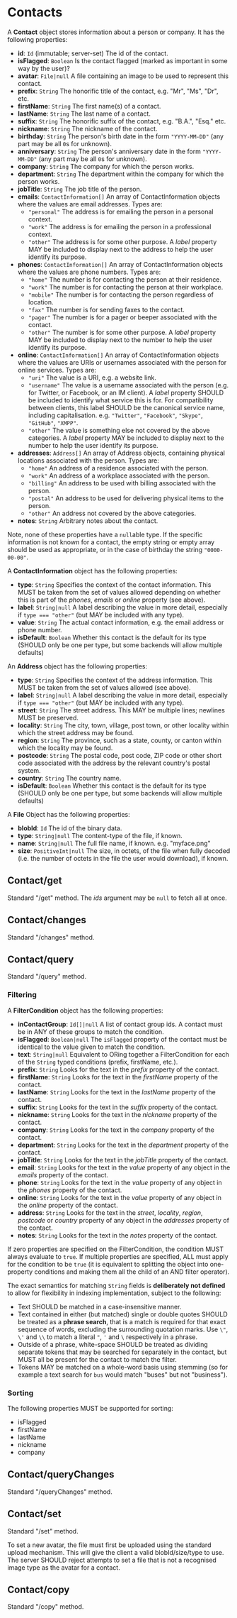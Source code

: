 # Contacts

A **Contact** object stores information about a person or company. It has the following properties:

- **id**: `Id` (immutable; server-set)
  The id of the contact.
- **isFlagged**: `Boolean`
  Is the contact flagged (marked as important in some way by the user)?
- **avatar**: `File|null`
  A file containing an image to be used to represent this contact.
- **prefix**: `String`
  The honorific title of the contact, e.g. "Mr", "Ms", "Dr", etc.
- **firstName**: `String`
  The first name(s) of a contact.
- **lastName**: `String`
  The last name of a contact.
- **suffix**: `String`
  The honorific suffix of the contact, e.g. "B.A.", "Esq." etc.
- **nickname**: `String`
  The nickname of the contact.
- **birthday**: `String`
  The person's birth date in the form `"YYYY-MM-DD"` (any part may be all `0`s for unknown).
- **anniversary**: `String`
  The person's anniversary date in the form `"YYYY-MM-DD"` (any part may be all `0`s for unknown).
- **company**: `String`
  The company for which the person works.
- **department**: `String`
  The department within the company for which the person works.
- **jobTitle**: `String`
  The job title of the person.
- **emails**: `ContactInformation[]`
  An array of ContactInformation objects where the values are email addresses. Types are:
  - `"personal"` The address is for emailing the person in a personal context.
  - `"work"` The address is for emailing the person in a professional context.
  - `"other"` The address is for some other purpose. A *label* property MAY be included to display next to the address to help the user identify its purpose.
- **phones**: `ContactInformation[]`
  An array of ContactInformation objects where the values are phone numbers. Types are:
  - `"home"` The number is for contacting the person at their residence.
  - `"work"` The number is for contacting the person at their workplace.
  - `"mobile"` The number is for contacting the person regardless of location.
  - `"fax"` The number is for sending faxes to the contact.
  - `"pager"` The number is for a pager or beeper associated with the contact.
  - `"other"` The number is for some other purpose. A *label* property MAY be included to display next to the number to help the user identify its purpose.
- **online**: `ContactInformation[]`
  An array of ContactInformation objects where the values are URIs or usernames associated with the person for online services.
  Types are:
  - `"uri"` The value is a URI, e.g. a website link.
  - `"username"` The value is a username associated with the person (e.g. for Twitter, or Facebook, or an IM client). A *label* property SHOULD be included to identify what service this is for. For compatibility between clients, this label SHOULD be the canonical service name, including capitalisation. e.g. `"Twitter"`, `"Facebook"`, `"Skype"`, `"GitHub"`, `"XMPP"`.
  - `"other"` The value is something else not covered by the above categories. A *label* property MAY be included to display next to the number to help the user identify its purpose.
- **addresses**: `Address[]`
  An array of Address objects, containing physical locations associated with the person.
  Types are:
  - `"home"` An address of a residence associated with the person.
  - `"work"` An address of a workplace associated with the person.
  - `"billing"` An address to be used with billing associated with the person.
  - `"postal"` An address to be used for delivering physical items to the person.
  - `"other"` An address not covered by the above categories.
- **notes**: `String`
  Arbitrary notes about the contact.

Note, none of these properties have a `null`able type. If the specific information is not known for a contact, the empty string or empty array should be used as appropriate, or in the case of birthday the string `"0000-00-00"`.

A **ContactInformation** object has the following properties:

- **type**: `String`
  Specifies the context of the contact information. This MUST be taken from the set of values allowed depending on whether this is part of the *phones*, *emails* or *online* property (see above).
- **label**: `String|null`
  A label describing the value in more detail, especially if `type === "other"` (but MAY be included with any type).
- **value**: `String`
  The actual contact information, e.g. the email address or phone number.
- **isDefault**: `Boolean`
  Whether this contact is the default for its type (SHOULD only be one per type, but some backends will allow multiple defaults)

An **Address** object has the following properties:

- **type**: `String`
  Specifies the context of the address information. This MUST be taken from the set of values allowed (see above).
- **label**: `String|null`
  A label describing the value in more detail, especially if `type === "other"` (but MAY be included with any type).
- **street**: `String`
  The street address. This MAY be multiple lines; newlines MUST be preserved.
- **locality**: `String`
  The city, town, village, post town, or other locality within which the street address may be found.
- **region**: `String`
  The province, such as a state, county, or canton within which the locality may be found.
- **postcode**: `String`
  The postal code, post code, ZIP code or other short code associated with the address by the relevant country's postal system.
- **country**: `String`
  The country name.
- **isDefault**: `Boolean`
  Whether this contact is the default for its type (SHOULD only be one per type, but some backends will allow multiple defaults)

A **File** Object has the following properties:

- **blobId**: `Id`
  The id of the binary data.
- **type**: `String|null`
  The content-type of the file, if known.
- **name**: `String|null`
  The full file name, if known. e.g. "myface.png"
- **size**: `PositiveInt|null`
  The size, in octets, of the file when fully decoded (i.e. the number of octets in the file the user would download), if known.

## Contact/get

Standard "/get" method. The *ids* argument may be `null` to fetch all at once.

## Contact/changes

Standard "/changes" method.

## Contact/query

Standard "/query" method.

### Filtering

A **FilterCondition** object has the following properties:

- **inContactGroup**: `Id[]|null`
  A list of contact group ids. A contact must be in ANY of these groups to match the condition.
- **isFlagged**: `Boolean|null`
  The `isFlagged` property of the contact must be identical to the value given to match the condition.
- **text**: `String|null`
  Equivalent to ORing together a FilterCondition for each of the `String` typed conditions (prefix, firstName, etc.).
- **prefix**: `String`
  Looks for the text in the *prefix* property of the contact.
- **firstName**: `String`
  Looks for the text in the *firstName* property of the contact.
- **lastName**: `String`
  Looks for the text in the *lastName* property of the contact.
- **suffix**: `String`
  Looks for the text in the *suffix* property of the contact.
- **nickname**: `String`
  Looks for the text in the *nickname* property of the contact.
- **company**: `String`
  Looks for the text in the *company* property of the contact.
- **department**: `String`
  Looks for the text in the *department* property of the contact.
- **jobTitle**: `String`
  Looks for the text in the *jobTitle* property of the contact.
- **email**: `String`
  Looks for the text in the *value* property of any object in the *emails*
  property of the contact.
- **phone**: `String`
  Looks for the text in the *value* property of any object in the *phones*
  property of the contact.
- **online**: `String`
  Looks for the text in the *value* property of any object in the *online*
  property of the contact.
- **address**: `String`
  Looks for the text in the *street*, *locality*, *region*, *postcode* or *country* property of any object in the *addresses* property of the contact.
- **notes**: `String`
  Looks for the text in the *notes* property of the contact.

If zero properties are specified on the FilterCondition, the condition MUST always evaluate to `true`. If multiple properties are specified, ALL must apply for the condition to be `true` (it is equivalent to splitting the object into one-property conditions and making them all the child of an AND filter operator).

The exact semantics for matching `String` fields is **deliberately not defined** to allow for flexibility in indexing implementation, subject to the following:

- Text SHOULD be matched in a case-insensitive manner.
- Text contained in either (but matched) single or double quotes SHOULD be treated as a **phrase search**, that is a match is required for that exact sequence of words, excluding the surrounding quotation marks. Use `\"`, `\'` and `\\` to match a literal `"`, `'` and `\` respectively in a phrase.
- Outside of a phrase, white-space SHOULD be treated as dividing separate tokens that may be searched for separately in the contact, but MUST all be present for the contact to match the filter.
- Tokens MAY be matched on a whole-word basis using stemming (so for example a text search for `bus` would match "buses" but not "business").

### Sorting

The following properties MUST be supported for sorting:

- isFlagged
- firstName
- lastName
- nickname
- company

## Contact/queryChanges

Standard "/queryChanges" method.

## Contact/set

Standard "/set" method.

To set a new avatar, the file must first be uploaded using the standard upload mechanism. This will give the client a valid blobId/size/type to use. The server SHOULD reject attempts to set a file that is not a recognised image type as the avatar for a contact.

## Contact/copy

Standard "/copy" method.

